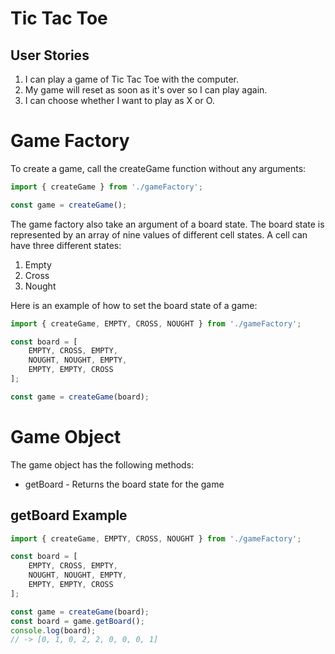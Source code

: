 # Tic Tac Toe

## User Stories
1. I can play a game of Tic Tac Toe with the computer.
2. My game will reset as soon as it's over so I can play again.
3. I can choose whether I want to play as X or O.

# Game Factory

To create a game, call the createGame function
without any arguments:

```javascript
import { createGame } from './gameFactory';

const game = createGame();

```

The game factory also take an argument of a board
state. The board state is represented by an array
of nine values of different cell states. A cell can
have three different states:

1. Empty
2. Cross
3. Nought

Here is an example of how to set the board state of
a game:

```javascript
import { createGame, EMPTY, CROSS, NOUGHT } from './gameFactory';

const board = [
    EMPTY, CROSS, EMPTY,
    NOUGHT, NOUGHT, EMPTY,
    EMPTY, EMPTY, CROSS
];

const game = createGame(board);

```

# Game Object

The game object has the following methods:

- getBoard - Returns the board state for the game

## getBoard Example

```javascript
import { createGame, EMPTY, CROSS, NOUGHT } from './gameFactory';

const board = [
    EMPTY, CROSS, EMPTY,
    NOUGHT, NOUGHT, EMPTY,
    EMPTY, EMPTY, CROSS
];

const game = createGame(board);
const board = game.getBoard();
console.log(board);
// -> [0, 1, 0, 2, 2, 0, 0, 0, 1]
```